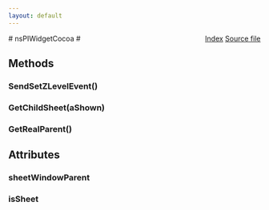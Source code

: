 ```yaml
---
layout: default
---
```

<div class='links' style='float:right'><a href="../index.html">Index</a>
<a href="http://dxr.mozilla.org/mozilla-central/source/widget/cocoa/nsPIWidgetCocoa.idl">Source file</a>
</div>
# nsPIWidgetCocoa #

## Methods ##

### SendSetZLevelEvent() ###

### GetChildSheet(aShown) ###

### GetRealParent() ###

## Attributes ##

### sheetWindowParent ###

### isSheet ###
